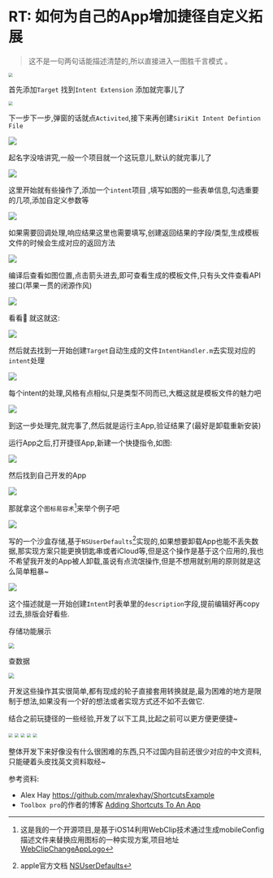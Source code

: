 # RT: 如何为自己的App增加捷径自定义拓展

> 这不是一句两句话能描述清楚的,所以直接进入一图胜千言模式 。

<img src="https://cdn.jsdelivr.net/gh/WangGuibin/MyFilesRepo/images/1.png" style="zoom:50%;" />

 首先添加`Target` 找到`Intent Extension` 添加就完事儿了

<img src="https://cdn.jsdelivr.net/gh/WangGuibin/MyFilesRepo/images/2.png" style="zoom:50%;" />

下一步下一步,弹窗的话就点`Activited`,接下来再创建`SiriKit Intent Defintion File`

![](https://cdn.jsdelivr.net/gh/WangGuibin/MyFilesRepo/images/3.png)

起名字没啥讲究,一般一个项目就一个这玩意儿,默认的就完事儿了 

![](https://cdn.jsdelivr.net/gh/WangGuibin/MyFilesRepo/images/4.png)

这里开始就有些操作了,添加一个`intent`项目 ,填写如图的一些表单信息,勾选重要的几项,添加自定义参数等

![](https://cdn.jsdelivr.net/gh/WangGuibin/MyFilesRepo/images/5.png)

如果需要回调处理,响应结果这里也需要填写,创建返回结果的字段/类型,生成模板文件的时候会生成对应的返回方法

![](https://cdn.jsdelivr.net/gh/WangGuibin/MyFilesRepo/images/6.png)

编译后查看如图位置,点击箭头进去,即可查看生成的模板文件,只有头文件查看API接口(苹果一贯的闭源作风)

![](https://cdn.jsdelivr.net/gh/WangGuibin/MyFilesRepo/images/7.png)

看看👀 就这就这: 

![](https://cdn.jsdelivr.net/gh/WangGuibin/MyFilesRepo/images/8.png)

然后就去找到一开始创建`Target`自动生成的文件`IntentHandler.m`去实现对应的`intent`处理

![](https://cdn.jsdelivr.net/gh/WangGuibin/MyFilesRepo/images/9.png)

每个intent的处理,风格有点相似,只是类型不同而已,大概这就是模板文件的魅力吧

![](https://cdn.jsdelivr.net/gh/WangGuibin/MyFilesRepo/images/10.png)

到这一步处理完,就完事了,然后就是运行主App,验证结果了(最好是卸载重新安装)

运行App之后,打开捷径App,新建一个快捷指令,如图: 

![](https://cdn.jsdelivr.net/gh/WangGuibin/MyFilesRepo/images/Xnip2020-11-28_11-12-49.png)

然后找到自己开发的App

![](https://cdn.jsdelivr.net/gh/WangGuibin/MyFilesRepo/images/Xnip2020-11-28_11-13-24.png)

那就拿这个`图标易容术`[^1]来举个例子吧 

![](https://cdn.jsdelivr.net/gh/WangGuibin/MyFilesRepo/images/Xnip2020-11-28_11-13-41.png)

写的一个沙盒存储,基于`NSUserDefaults`[^2]实现的,如果想要卸载App也能不丢失数据,那实现方案只能更换钥匙串或者iCloud等,但是这个操作是基于这个应用的,我也不希望我开发的App被人卸载,虽说有点流氓操作,但是不想用就别用的原则就是这么简单粗暴~ 

![](https://cdn.jsdelivr.net/gh/WangGuibin/MyFilesRepo/images/Xnip2020-11-28_11-13-50.png)

这个描述就是一开始创建`Intent`时表单里的`description`字段,提前编辑好再copy过去,排版会好看些.



存储功能展示

<img src="https://cdn.jsdelivr.net/gh/WangGuibin/MyFilesRepo/images/Xnip2020-11-28_11-15-00.png" style="zoom:67%;" />

查数据

<img src="https://cdn.jsdelivr.net/gh/WangGuibin/MyFilesRepo/images/Xnip2020-11-28_11-15-33.png" style="zoom:67%;" />



开发这些操作其实很简单,都有现成的轮子直接套用转换就是,最为困难的地方是限制于想法,如果没有一个好的想法或者实现方式还不如不去做它.

结合之前玩捷径的一些经验,开发了以下工具,比起之前可以更方便更便捷~ 

<img src="https://cdn.jsdelivr.net/gh/WangGuibin/MyFilesRepo/images/IMG_3112.PNG" style="zoom:50%;" />

<img src="https://cdn.jsdelivr.net/gh/WangGuibin/MyFilesRepo/images/IMG_3109.PNG" style="zoom:50%;" />

<img src="https://cdn.jsdelivr.net/gh/WangGuibin/MyFilesRepo/images/IMG_3110.PNG" style="zoom:50%;" />

<img src="https://cdn.jsdelivr.net/gh/WangGuibin/MyFilesRepo/images/IMG_3113.PNG" style="zoom:50%;" />



<img src="https://cdn.jsdelivr.net/gh/WangGuibin/MyFilesRepo/images/IMG_3111.PNG" style="zoom:50%;" />







整体开发下来好像没有什么很困难的东西,只不过国内目前还很少对应的中文资料,只能硬着头皮找英文资料取经~ 

参考资料: 

- Alex Hay https://github.com/mralexhay/ShortcutsExample
- `Toolbox pro`的作者的博客 [Adding Shortcuts To An App](https://toolboxpro.app/blog)



[^1]: 这是我的一个开源项目,是基于iOS14利用WebClip技术通过生成mobileConfig描述文件来替换应用图标的一种实现方案,项目地址[WebClipChangeAppLogo](https://github.com/WangGuibin/WebClipChangeAppLogo)
[^2]: apple官方文档 [NSUserDefaults](https://developer.apple.com/documentation/foundation/nsuserdefaults)

